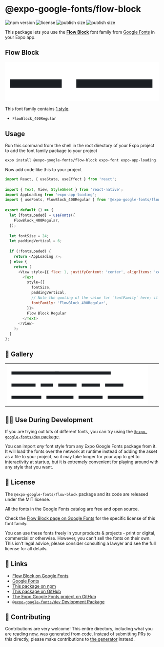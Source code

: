 # @expo-google-fonts/flow-block

![npm version](https://flat.badgen.net/npm/v/@expo-google-fonts/flow-block)
![license](https://flat.badgen.net/github/license/expo/google-fonts)
![publish size](https://flat.badgen.net/packagephobia/install/@expo-google-fonts/flow-block)
![publish size](https://flat.badgen.net/packagephobia/publish/@expo-google-fonts/flow-block)

This package lets you use the [**Flow Block**](https://fonts.google.com/specimen/Flow+Block) font family from [Google Fonts](https://fonts.google.com/) in your Expo app.

## Flow Block

![Flow Block](./font-family.png)

This font family contains [1 style](#-gallery).

- `FlowBlock_400Regular`

## Usage

Run this command from the shell in the root directory of your Expo project to add the font family package to your project
```sh
expo install @expo-google-fonts/flow-block expo-font expo-app-loading
```

Now add code like this to your project
```js
import React, { useState, useEffect } from 'react';

import { Text, View, StyleSheet } from 'react-native';
import AppLoading from 'expo-app-loading';
import { useFonts, FlowBlock_400Regular } from '@expo-google-fonts/flow-block';

export default () => {
  let [fontsLoaded] = useFonts({
    FlowBlock_400Regular,
  });

  let fontSize = 24;
  let paddingVertical = 6;

  if (!fontsLoaded) {
    return <AppLoading />;
  } else {
    return (
      <View style={{ flex: 1, justifyContent: 'center', alignItems: 'center' }}>
        <Text
          style={{
            fontSize,
            paddingVertical,
            // Note the quoting of the value for `fontFamily` here; it expects a string!
            fontFamily: 'FlowBlock_400Regular',
          }}>
          Flow Block Regular
        </Text>
      </View>
    );
  }
};

```

## 🔡 Gallery


||||
|-|-|-|
|![FlowBlock_400Regular](./FlowBlock_400Regular.ttf.png)||||


## 👩‍💻 Use During Development

If you are trying out lots of different fonts, you can try using the [`@expo-google-fonts/dev` package](https://github.com/expo/google-fonts/tree/master/font-packages/dev#readme).

You can import *any* font style from any Expo Google Fonts package from it. It will load the fonts
over the network at runtime instead of adding the asset as a file to your project, so it may take longer
for your app to get to interactivity at startup, but it is extremely convenient
for playing around with any style that you want.

## 📖 License

The `@expo-google-fonts/flow-block` package and its code are released under the MIT license.

All the fonts in the Google Fonts catalog are free and open source.

Check the [Flow Block page on Google Fonts](https://fonts.google.com/specimen/Flow+Block) for the specific license of this font family.

You can use these fonts freely in your products & projects - print or digital, commercial or otherwise. However, you can't sell the fonts on their own. This isn't legal advice, please consider consulting a lawyer and see the full license for all details.

## 🔗 Links

- [Flow Block on Google Fonts](https://fonts.google.com/specimen/Flow+Block)
- [Google Fonts](https://fonts.google.com/)
- [This package on npm](https://www.npmjs.com/package/@expo-google-fonts/flow-block)
- [This package on GitHub](https://github.com/expo/google-fonts/tree/master/font-packages/flow-block)
- [The Expo Google Fonts project on GitHub](https://github.com/expo/google-fonts)
- [`@expo-google-fonts/dev` Devlopment Package](https://github.com/expo/google-fonts/tree/master/font-packages/dev)

## 🤝 Contributing

Contributions are very welcome! This entire directory, including what you are reading now, was generated from code. Instead of submitting PRs to this directly, please make contributions to [the generator](https://github.com/expo/google-fonts/tree/master/packages/generator) instead.
